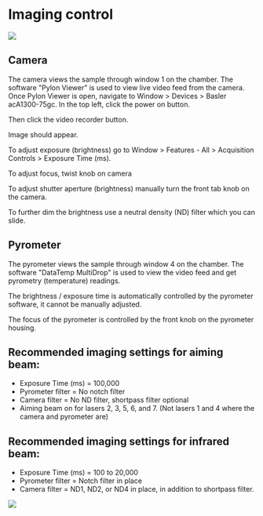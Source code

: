 # Imaging control

![](../img/focus.png)

## Camera

The camera views the sample through window 1 on the chamber. The software "Pylon Viewer" is used to view live video feed from the camera. Once Pylon Viewer is open, navigate to Window > Devices > Basler acA1300-75gc. In the top left, click the power on button.

Then click the video recorder button.

Image should appear.

To adjust exposure (brightness) go to Window > Features - All > Acquisition Controls > Exposure Time (ms).

To adjust focus, twist knob on camera

To adjust shutter aperture (brightness) manually turn the front tab knob on the camera.

To further dim the brightness use a neutral density (ND) filter which you can slide.

## Pyrometer

The pyrometer views the sample through window 4 on the chamber. The software "DataTemp MultiDrop" is used to view the video feed and get pyrometry (temperature) readings.

The brightness / exposure time is automatically controlled by the pyrometer software, it cannot be manually adjusted.

The focus of the pyrometer is controlled by the front knob on the pyrometer housing.

## Recommended imaging settings for aiming beam:
- Exposure Time (ms) = 100,000
- Pyrometer filter = No notch filter
- Camera filter = No ND filter, shortpass filter optional
- Aiming beam on for lasers 2, 3, 5, 6, and 7. (Not lasers 1 and 4 where the camera and pyrometer are)

## Recommended imaging settings for infrared beam:
- Exposure Time (ms) = 100 to 20,000
- Pyrometer filter = Notch filter in place
- Camera filter = ND1, ND2, or ND4 in place, in addition to shortpass filter.


![](../img/filters.png)

